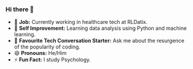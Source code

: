 ### Hi there 👋

<!--
**nigelayen/nigelayen** is a ✨ _special_ ✨ repository because its `README.md` (this file) appears on your GitHub profile.

Here are some ideas to get you started:
-->
- 🔭 **Job:** Currently working in healthcare tech at RLDatix.
- 🌱 **Self Improvement:** Learning data analysis using Python and machine learning.
- 💬 **Favourite Tech Conversation Starter:** Ask me about the resurgence of the popularity of coding.
- 😄 **Pronouns:** He/Him
- ⚡ **Fun Fact:** I study Psychology.
